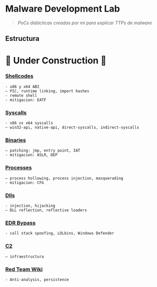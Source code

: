 # Malware Development Lab

> *PoCs didácticas creadas por mí para explicar TTPs de malware*

## Estructura

# 🚧 Under Construction 🚧

### [Shellcodes](./shellcodes/)       
    - x86 y x64 ABI
    – PIC, runtime linking, import hashes
    - remote shell
    - mitigacion: EATF

### [Syscalls](./syscalls/)           
    - x86 vs x64 syscalls
    – win32-api, native-api, direct-syscalls, indirect-syscalls

### [Binaries](./binaries/)           
    – patching: jmp, entry point, IAT
    - mitigacion: ASLR, DEP

### [Processes](./processes/)         
    – process hollowing, process injection, masquerading
    - mitigacion: CFG

### [Dlls](./dlls/)                  
    - injection, hijacking   
    – DLL reflection, reflective loaders

### [EDR Bypass](./EDR-bypass/)
    - call stack spoofing, LOLbins, Windows Defender

### [C2](./C2/)                       
    – infraestructura

### [Red Team Wiki](./wiki_red_team/)
    - Anti-analysis, persistence